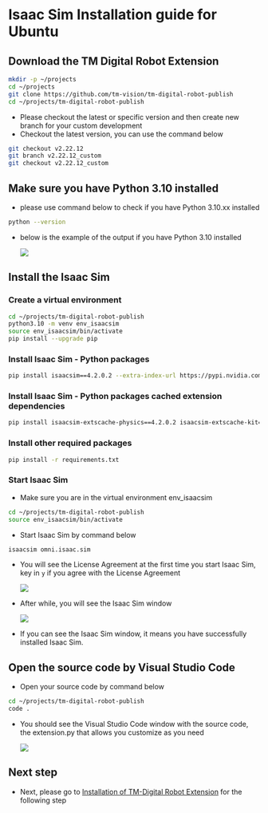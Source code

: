 # Isaac Sim Installation guide for Ubuntu

## Download the TM Digital Robot Extension

```bash
mkdir -p ~/projects
cd ~/projects
git clone https://github.com/tm-vision/tm-digital-robot-publish
cd ~/projects/tm-digital-robot-publish
```

-   Please checkout the latest or specific version and then create new branch for your custom development
-   Checkout the latest version, you can use the command below

```bash
git checkout v2.22.12
git branch v2.22.12_custom
git checkout v2.22.12_custom
```

## Make sure you have Python 3.10 installed

-   please use command below to check if you have Python 3.10.xx installed

```bash
python --version
```

-   below is the example of the output if you have Python 3.10 installed

    ![](images/20241211110125.png)

## Install the Isaac Sim

### Create a virtual environment

```bash
cd ~/projects/tm-digital-robot-publish
python3.10 -m venv env_isaacsim
source env_isaacsim/bin/activate
pip install --upgrade pip
```

### Install Isaac Sim - Python packages

```bash
pip install isaacsim==4.2.0.2 --extra-index-url https://pypi.nvidia.com
```

### Install Isaac Sim - Python packages cached extension dependencies

```bash
pip install isaacsim-extscache-physics==4.2.0.2 isaacsim-extscache-kit==4.2.0.2 isaacsim-extscache-kit-sdk==4.2.0.2 --extra-index-url https://pypi.nvidia.com
```

### Install other required packages

```bash
pip install -r requirements.txt
```

### Start Isaac Sim

-   Make sure you are in the virtual environment env_isaacsim

```bash
cd ~/projects/tm-digital-robot-publish
source env_isaacsim/bin/activate
```

-   Start Isaac Sim by command below

```bash
isaacsim omni.isaac.sim
```

-   You will see the License Agreement at the first time you start Isaac Sim, key in `y` if you agree with the License Agreement

    ![](images/20241211113533.png)

-   After while, you will see the Isaac Sim window

    ![](images/20241211113858.png)

-   If you can see the Isaac Sim window, it means you have successfully installed Isaac Sim.

## Open the source code by Visual Studio Code

-   Open your source code by command below

```bash
cd ~/projects/tm-digital-robot-publish
code .
```

-   You should see the Visual Studio Code window with the source code, the extension.py that allows you customize as you need

    ![](images/20241231165335.png)

## Next step

-   Next, please go to [Installation of TM-Digital Robot Extension](INSTALL_EXTENSION.md) for the following step

